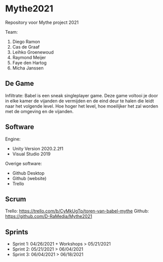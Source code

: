 # Mythe2021
Repository voor Mythe project 2021

Team:
1. Diego Ramon
2. Cas de Graaf
3. Leihko Groenewoud
4. Raymond Meijer
5. Faye den Hartog
6. Micha Janssen

## De Game
Infiltrate: Babel is een sneak singleplayer game. Deze game voltooi je door in elke kamer de vijanden de vermijden en de eind deur te halen die leidt naar het volgende level. Hoe hoger het level, hoe moeilijker het zal worden met de omgeving en de vijanden.

## Software
Engine:
- Unity Version 2020.2.2f1
- Visual Studio 2019

Overige software:
- Github Desktop
- Github (website)
- Trello

## Scrum
Trello: https://trello.com/b/CyMkUgTp/toren-van-babel-mythe
Github: https://github.com/D-RaMedia/Mythe2021

## Sprints
- Sprint 1: 04/26/2021 + Workshops > 05/21/2021
- Sprint 2: 05/21/2021 > 06/04/2021
- Sprint 3: 06/04/2021 > 06/18/2021
